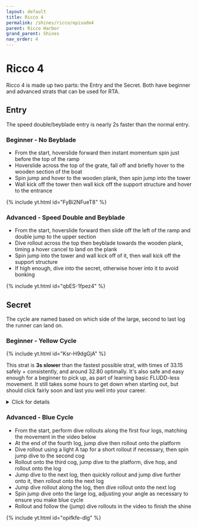 ```yaml
---
layout: default
title: Ricco 4
permalink: /shines/ricco/episode4
parent: Ricco Harbor
grand_parent: Shines
nav_order: 4
---
```

# Ricco 4
Ricco 4 is made up two parts: the Entry and the Secret. Both have beginner and advanced strats that can be used for RTA.
## Entry
The speed double/beyblade entry is nearly 2s faster than the normal entry.
### Beginner - No Beyblade
- From the start, hoverslide forward then instant momentum spin just before the top of the ramp
- Hoverslide across the top of the grate, fall off and briefly hover to the wooden section of the boat
- Spin jump and hover to the wooden plank, then spin jump into the tower
- Wall kick off the tower then wall kick off the support structure and hover to the entrance

{% include yt.html id="FyBi2NFueT8" %}

### Advanced - Speed Double and Beyblade
- From the start, hoverslide forward then slide off the left of the ramp and double jump to the upper section
- Dive rollout across the top then beyblade towards the wooden plank, timing a hover cancel to land on the plank
- Spin jump into the tower and wall kick off of it, then wall kick off the support structure
- If high enough, dive into the secret, otherwise hover into it to avoid bonking

{% include yt.html id="qbES-1fpez4" %}

## Secret
The cycle are named based on which side of the large, second to last log the runner can land on.
### Beginner - Yellow Cycle
{% include yt.html id="Ksr-H9dgGjA" %}

This strat is **3s slower** than the fastest possible strat, with times of 33.15 safely + consistently, and around 32.80 optimally. It's also safe and easy enough for a beginner to pick up, as part of learning basic FLUDD-less movement. It still takes some hours to get down when starting out, but should click fairly soon and last you well into your career.

<details>
  <summary>Click for details</summary>
*Times are relative to the in-game timer shown in the video.*

1. The only cycle we need to worry about is hitting the yellow side of the big rod (**27.00**). The strat is lenient enough where playing optimally is too fast, so there is lots of provision for adding sandbagging as your movement improves with time.
2. Dives are always the same speed, whereas rollouts are faster and take longer, the longer you hold A (up to a maximum of 5 frames). Almost every rollout is a *long rollout* (5f), and short/medium ones will be explicitly pointed out in the ensuing notes.
3. **0.00**: Always mash secret intro cutscenes with two thumbs covering A and B. Remember, the cycle always starts at the beginning of this cutscene.
4. **1.00**: The initial left-stick pattern for each dive and rollout is up-left dive, up-left rollout, up dive, up rollout, up-right dive, up rollout. Delay the first rollout a bit to avoid getting stuck on the peg. If you get bad angles on the up-right dive, try to adjust your stick more towards up (diagonal notches are inconsistent between controllers, but cardinal notches are consistent).
5. **4.50**: On the 2nd and 3rd rods, hold up, but try to drift a bit into the middle by wiggling the stick to up-right and back while airborne, if necessary.
6. **9.50**: To mount the 4th rod, dive with up-left, and rollout with up.
7. **11.40**: To set up the triple-jump dive, first redive once (press B during a dive) on the 4th rod, then (long) rollout onto the flat platfrom. If you're really far back, an additional redive helps. Then once on the flat platform, carefully adjust how long you hold A by feel on each jump, to hit the last jump fairly close to the end. It can be a bit tricky since you preserve more speed the earlier you press A to jump after Mario lands each time, as well as with A-press duration. Also, wiggle the stick up-right while airborne if necessary, to get as far right as you can for the triple-jump dive.
8. **14.50**: Turn the camera a bit left (C-stick right), then short-rollout onto the cog, spin-jump-dive (sjd), then (long-) rollout, then sjd again. The only tricky thing is feeling out the situational spin-buffer timing, different for each sjd. Remember that you must do the entire spin within 10f of pressing A to spin-jump (with B to sjd in these cases).
9. **20.00**: Press B to redive on the (6th) rod, then wait a bit to sandbag here. How long you wait depends on where you are in the cycle – the earlier you are, the longer you wait – which you feel out by grinding attempts and looking at if your landing on the big rod later on is safe or if you're too early.
10. **20.75**: Rollout, then jump-dive with up-right stick. Wait a few frames for Mario to be running after the rollout to ensure you jump-dive in the right direction. Turn the camera, do a medium rollout, jump-dive over the peg, and another medium rollout to set up the big spin-jump-dive. The details here vary depending on your cycle and positioning, so get a feel for different movements on this rod.
11. **25.00**: For the sjd onto the big rod, there's some strategy involved. You need to rollout into a sprint by pressing A, but that's less lenient the more vertical the big rod is when you hit it. It's less vertical the later you are on the cycle, and the further right your line is on the sjd (going right is also faster but too far right means the jump doesn't reach). If you go left, you can [back up a failed rollout with the red peg](https://clips.twitch.tv/CrispyPerfectPlumberSquadGoals).
12. **27.00**: After the rollout, run up, then up-right, then up, until behind the big yellow peg (optimally, if your sjd was very right, you can fluidly run in a straight line here, but it's risky). Now, jump-dive onto the last rod, turning the camera towards the shine before or after the jump-dive (or both). If this jump-dive is too precise for you, consider stopping the sprint when the big rod is fairly flat, then going for an unbuffered sjd.
13. **30.00**: The last rod movement is a bit precise. Short-rollout holding up-left, then do a big jump and late dive to get over the turning rod. Then rollout and jump-dive into the shine. Shortening the jump saves time but gets less clearance, so is riskier.
</details>

### Advanced - Blue Cycle
- From the start, perform dive rollouts along the first four logs, matching the movement in the video below
- At the end of the fourth log, jump dive then rollout onto the platform
- Dive rollout using a light A tap for a short rollout if necessary, then spin jump dive to the second cog
- Rollout onto the third cog, jump dive to the platform, dive hop, and rollout onto the log
- Jump dive to the next log, then quickly rollout and jump dive further onto it, then rollout onto the next log
- Jump dive rollout along the log, then dive rollout onto the next log
- Spin jump dive onto the large log, adjusting your angle as necessary to ensure you make blue cycle
- Rollout and follow the (jump) dive rollouts in the video to finish the shine

{% include yt.html id="opifkfe-dIg" %}
